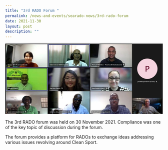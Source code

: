 ```yaml
---
title: "3rd RADO Forum "
permalink: /news-and-events/searado-news/3rd-rado-forum
date: 2021-11-30
layout: post
description: ""
---
```

![Alt text for image on Isomer site](/images/3rd%20rado%20forum.jpg)

The 3rd RADO forum was held on 30 November 2021. Compliance was one of the key topic of discussion during the forum. 

The forum provides a platform for RADOs to exchange ideas addressing various issues revolving around Clean Sport. 